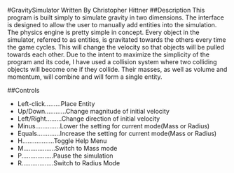 #GravitySimulator
Written By Christopher Hittner
##Description
   This program is built simply to simulate gravity in two dimensions. The interface is designed to allow the user to manually add entities into the simulation. The physics engine is pretty simple in concept. Every object in the simulator, referred to as entities, is gravitated towards the others every time the game cycles. This will change the velocity so that objects will be pulled towards each other.
   Due to the intent to maximize the simplicity of the program and its code, I have used a collision system where two colliding objects will become one if they collide. Their masses, as well as volume and momentum, will combine and will form a single entity.

##Controls
* Left-click.........Place Entity
* Up/Down............Change magnitude of initial velocity
* Left/Right.........Change direction of initial velocity
* Minus..............Lower the setting for current mode(Mass or Radius)
* Equals.............Increase the setting for current mode(Mass or Radius)
* H..................Toggle Help Menu
* M..................Switch to Mass mode
* P..................Pause the simulation
* R..................Switch to Radius Mode


